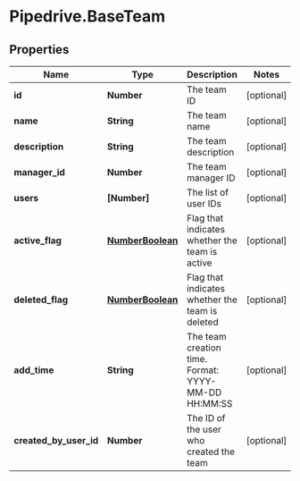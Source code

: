 # Pipedrive.BaseTeam

## Properties

Name | Type | Description | Notes
------------ | ------------- | ------------- | -------------
**id** | **Number** | The team ID | [optional] 
**name** | **String** | The team name | [optional] 
**description** | **String** | The team description | [optional] 
**manager_id** | **Number** | The team manager ID | [optional] 
**users** | **[Number]** | The list of user IDs | [optional] 
**active_flag** | [**NumberBoolean**](NumberBoolean.md) | Flag that indicates whether the team is active | [optional] 
**deleted_flag** | [**NumberBoolean**](NumberBoolean.md) | Flag that indicates whether the team is deleted | [optional] 
**add_time** | **String** | The team creation time. Format: YYYY-MM-DD HH:MM:SS | [optional] 
**created_by_user_id** | **Number** | The ID of the user who created the team | [optional] 


